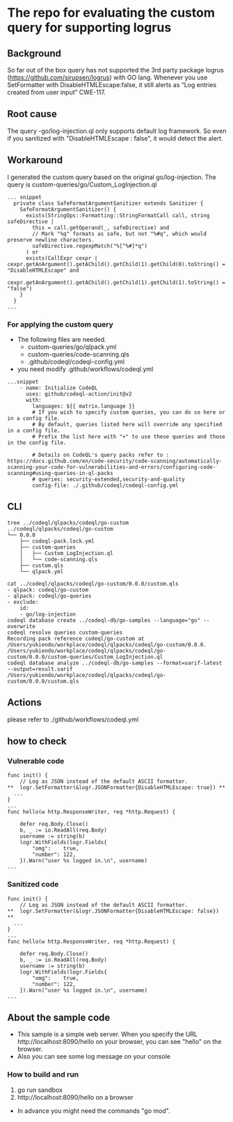 # The repo for evaluating the custom query for supporting logrus

## Background
So far out of the box query has not supported the 3rd party package logrus (https://github.com/sirupsen/logrus) with GO lang. Whenever you use SetFormatter with DisableHTMLEscape:false, it still alerts as “Log entries created from user input” CWE-117.

## Root cause
The query -go/log-injection.ql only supports default log framework. So even if you sanitized with "DisableHTMLEscape : false", it would detect the alert.

## Workaround
I generated the custom query based on the original go/log-injection. The query is custom-queries/go/Custom_LogInjection.ql
```
... snippet
  private class SafeFormatArgumentSanitizer extends Sanitizer {
    SafeFormatArgumentSanitizer() {
      exists(StringOps::Formatting::StringFormatCall call, string safeDirective |
        this = call.getOperand(_, safeDirective) and
        // Mark "%q" formats as safe, but not "%#q", which would preserve newline characters.
        safeDirective.regexpMatch("%[^%#]*q")
      ) or
      exists(CallExpr cexpr | cexpr.getAnArgument().getAChild().getChild(1).getChild(0).toString() = "DisableHTMLEscape" and 
        cexpr.getAnArgument().getAChild().getChild(1).getChild(1).toString() = "false")
    }
  }
...
```
### For applying the custom query
- The following files are needed.
	- custom-queries/go/qlpack.yml
	- custom-queries/code-scanning.qls
	- .github/codeql/codeql-config.yml
- you need modify .github/workflows/codeql.yml
```
...snippet
    - name: Initialize CodeQL
      uses: github/codeql-action/init@v2
      with:
        languages: ${{ matrix.language }}
        # If you wish to specify custom queries, you can do so here or in a config file.
        # By default, queries listed here will override any specified in a config file.
        # Prefix the list here with "+" to use these queries and those in the config file.

        # Details on CodeQL's query packs refer to : https://docs.github.com/en/code-security/code-scanning/automatically-scanning-your-code-for-vulnerabilities-and-errors/configuring-code-scanning#using-queries-in-ql-packs
        # queries: security-extended,security-and-quality
        config-file: ./.github/codeql/codeql-config.yml
```
## CLI
```
tree ../codeql/qlpacks/codeql/go-custom
../codeql/qlpacks/codeql/go-custom
└── 0.0.0
    ├── codeql-pack.lock.yml
    ├── custom-queries
    │   ├── Custom_LogInjection.ql
    │   └── code-scanning.qls
    ├── custom.qls
    └── qlpack.yml

cat ../codeql/qlpacks/codeql/go-custom/0.0.0/custom.qls 
- qlpack: codeql/go-custom
- qlpack: codeql/go-queries
- exclude:
    id:
    - go/log-injection
codeql database create ../codeql-db/go-samples --language="go" --overwrite
codeql resolve queries custom-queries 
Recording pack reference codeql/go-custom at /Users/yukiendo/workplace/codeql/qlpacks/codeql/go-custom/0.0.0.
/Users/yukiendo/workplace/codeql/qlpacks/codeql/go-custom/0.0.0/custom-queries/Custom_LogInjection.ql
codeql database analyze ../codeql-db/go-samples --format=sarif-latest --output=result.sarif /Users/yukiendo/workplace/codeql/qlpacks/codeql/go-custom/0.0.0/custom.qls
```

## Actions
please refer to ./github/workflows/codeql.yml

## how to check
### Vulnerable code
```
func init() {
	// Log as JSON instead of the default ASCII formatter.
**	logr.SetFormatter(&logr.JSONFormatter{DisableHTMLEscape: true}) **
  ...
}
...
func hello(w http.ResponseWriter, req *http.Request) {

	defer req.Body.Close()
	b, _ := io.ReadAll(req.Body)
	username := string(b)
	logr.WithFields(logr.Fields{
		"omg":    true,
		"number": 122,
	}).Warn("user %s logged in.\n", username)
...
```
### Sanitized code
```
func init() {
	// Log as JSON instead of the default ASCII formatter.
**	logr.SetFormatter(&logr.JSONFormatter{DisableHTMLEscape: false}) **
  ...
}
...
func hello(w http.ResponseWriter, req *http.Request) {

	defer req.Body.Close()
	b, _ := io.ReadAll(req.Body)
	username := string(b)
	logr.WithFields(logr.Fields{
		"omg":    true,
		"number": 122,
	}).Warn("user %s logged in.\n", username)
...
```

## About the sample code
- This sample is a simple web server. When you specify the URL http://localhost:8090/hello on your browser, you can see "hello" on the browser.
- Also you can see some log message on your console

### How to build and run
1) go run sandbox
2) http://localhost:8090/hello on a browser
- In advance you might need the commands "go mod".
